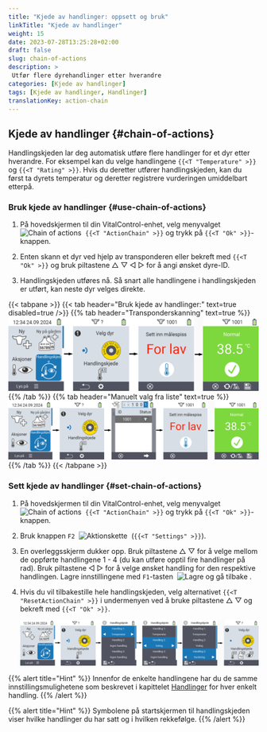```yaml
---
title: "Kjede av handlinger: oppsett og bruk"
linkTitle: "Kjede av handlinger"
weight: 15
date: 2023-07-28T13:25:28+02:00
draft: false
slug: chain-of-actions
description: >
 Utfør flere dyrehandlinger etter hverandre
categories: [Kjede av handlinger]
tags: [Kjede av handlinger, Handlinger]
translationKey: action-chain
---
```

## Kjede av handlinger {#chain-of-actions}

Handlingskjeden lar deg automatisk utføre flere handlinger for et dyr etter hverandre. For eksempel kan du velge handlingene `{{<T "Temperature" >}}` og `{{<T "Rating" >}}`. Hvis du deretter utfører handlingskjeden, kan du først ta dyrets temperatur og deretter registrere vurderingen umiddelbart etterpå.

### Bruk kjede av handlinger {#use-chain-of-actions}

1. På hovedskjermen til din VitalControl-enhet, velg menyvalget &nbsp;<img src="/icons/actions/action-chain.svg" width="35" align="bottom" alt="Chain of actions" />&nbsp; `{{<T "ActionChain" >}}` og trykk på `{{<T "Ok" >}}`-knappen.

2. Enten skann et dyr ved hjelp av transponderen eller bekreft med `{{<T "Ok" >}}` og bruk piltastene △ ▽ ◁ ▷ for å angi ønsket dyre-ID.

3. Handlingskjeden utføres nå. Så snart alle handlingene i handlingskjeden er utført, kan neste dyr velges direkte.

{{< tabpane >}}
{{< tab header="Bruk kjede av handlinger:" text=true disabled=true />}}
{{% tab header="Transponderskanning" text=true %}}
![VitalControl: Meny kjede av handlinger](images/chainofactions-scan.png "Kjede av handlinger")
{{% /tab %}}
{{% tab header="Manuelt valg fra liste" text=true %}}
![VitalControl: Meny kjede av handlinger](images/chainofactions.png "Kjede av handlinger")
{{% /tab %}}
{{< /tabpane >}}

### Sett kjede av handlinger {#set-chain-of-actions}

1. På hovedskjermen til din VitalControl-enhet, velg menyvalget &nbsp;<img src="/icons/actions/action-chain.svg" width="35" align="bottom" alt="Chain of actions" />&nbsp; `{{<T "ActionChain" >}}` og trykk på `{{<T "Ok" >}}`-knappen.

2. Bruk knappen `F2` &nbsp;<img src="/icons/gear.svg" width="25" align="bottom" alt="Aktionskette" />&nbsp; (`{{<T "Settings" >}}`).


3. En overleggsskjerm dukker opp. Bruk piltastene △ ▽ for å velge mellom de oppførte handlingene 1 - 4 (du kan utføre opptil fire handlinger på rad). Bruk piltastene ◁ ▷ for å velge ønsket handling for den respektive handlingen. Lagre innstillingene med `F1`-tasten &nbsp;<img src="/icons/footer/save_exit.svg" width="65" align="bottom" alt="Lagre og gå tilbake" />&nbsp;.

4. Hvis du vil tilbakestille hele handlingskjeden, velg alternativet `{{<T "ResetActionChain" >}}` i undermenyen ved å bruke piltastene △ ▽ og bekreft med `{{<T "Ok" >}}`.

    ![VitalControl: Menykjede av handlinger](images/setchainofactions.png "Sett kjede av handlinger")

{{% alert title="Hint" %}}
Innenfor de enkelte handlingene har du de samme innstillingsmulighetene som beskrevet i kapittelet [Handlinger](../actions) for hver enkelt handling.
{{% /alert %}}

{{% alert title="Hint" %}}
Symbolene på startskjermen til handlingskjeden viser hvilke handlinger du har satt og i hvilken rekkefølge.
{{% /alert %}}
